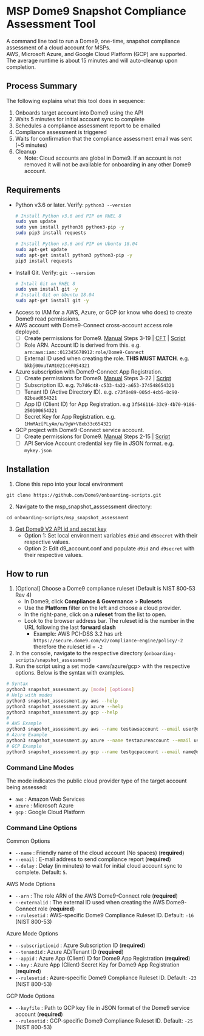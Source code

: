 
# **MSP Dome9 Snapshot Compliance Assessment Tool** #
A command line tool to run a Dome9, one-time, snapshot compliance assessment of a cloud account for MSPs.<br/>
AWS, Microsoft Azure, and Google Cloud Platform (GCP) are supported. The average runtime is about 15 minutes and will auto-cleanup upon completion.

## Process Summary ##
The following explains what this tool does in sequence:
1. Onboards target account into Dome9 using the API
2. Waits 5 minutes for initial account sync to complete 
3. Schedules a compliance assessment report to be emailed
4. Compliance assessment is triggered
5. Waits for confirmation that the compliance assessment email was sent (~5 minutes)
6. Cleanup 
   * Note: Cloud accounts are global in Dome9. If an account is not removed it will not be available for onboarding in any other Dome9 account.

## Requirements ##
* Python v3.6 or later. Verify: `python3 --version`
	```bash
	# Install Python v3.6 and PIP on RHEL 8 
	sudo yum update
	sudo yum install python36 python3-pip -y
	sudo pip3 install requests
	```
	```bash
	# Install Python v3.6 and PIP on Ubuntu 18.04
	sudo apt-get update
	sudo apt-get install python3 python3-pip -y
	pip3 install requests
	```
* Install Git. Verify: `git --version`
	```bash
	# Intall Git on RHEL 8
	sudo yum install git -y
	# Install Git on Ubuntu 18.04
	sudo apt-get install git -y
	```
* Access to IAM for a AWS, Azure, or GCP (or know who does) to create Dome9 read permissions.
* AWS account with Dome9-Connect cross-account access role deployed.
   * [ ] Create permissions for Dome9. [Manual](https://helpcenter.dome9.com/hc/en-us/articles/360003994613-Onboard-an-AWS-Account) Steps 3-19 | [CFT](https://github.com/Dome9/onboarding-scripts/tree/master/AWS/cloudformation) | [Script](https://github.com/Dome9/onboarding-scripts/tree/master/AWS/cft_with_d9_api_automation)
   * [ ] Role ARN. Account ID is derived from this. e.g. `arn:aws:iam::012345678912:role/Dome9-Connect`
   * [ ] External ID used when creating the role. **THIS MUST MATCH**. e.g. `bkbj00xuTAM102IceF054321`
* Azure subscription with Dome9-Connect App Registration. 
   * [ ] Create permissions for Dome9. [Manual](https://helpcenter.dome9.com/hc/en-us/articles/360003994693-Onboard-an-Azure-Subscription-to-Dome9) Steps 3-22 | [Script](https://github.com/Dome9/onboarding-scripts/tree/master/Azure) 
   * [ ] Subscription ID. e.g. `7b7d6c48-c533-4a22-a653-374548654321`
   * [ ] Tenant ID (Active Directory ID). e.g. `c73f8e89-005d-4cb5-8c90-82bead654321`
   * [ ] App ID (Client ID) for App Registration.  e.g `3f546116-33c9-4b70-9186-250100654321`
   * [ ] Secret Key for App Registration. e.g. `1HmMAz[PLyAm/u/9gW+V8xb33c654321`
* GCP project with Dome9-Connect service account. 
   * [ ] Create permissions for Dome9. [Manual](https://helpcenter.dome9.com/hc/en-us/articles/360003962974-Onboard-a-Google-Cloud-Project-to-Dome9) Steps 2-15 | [Script](https://github.com/Dome9/onboarding-scripts/tree/master/GCP) 
   * [ ] API Service Account credential key file in JSON format. e.g. `mykey.json`

## Installation ##
1. Clone this repo into your local environment

`git clone https://github.com/Dome9/onboarding-scripts.git`

2. Navigate to the msp_snapshot_asssessment directory:

`cd onboarding-scripts/msp_snapshot_assessment`

3. [Get Dome9 V2 API id and secret key](https://secure.dome9.com/v2/settings/credentials)
   * Option 1: Set local environment variables `d9id` and `d9secret` with their respective values.
   * Option 2: Edit d9_account.conf and populate `d9id` and `d9secret` with their respective values.

## How to run ##
1. [Optional] Choose a Dome9 compliance ruleset (Default is NIST 800-53 Rev 4)
   * In Dome9, click **Compliance & Governance**  > **Rulesets**
   * Use the **Platform** filter on the left and choose a cloud provider.
   * In the right-pane, click on a **ruleset** from the list to open.
   * Look to the browser address bar. The ruleset id is the number in the URL following the last **forward slash**
     * Example: AWS PCI-DSS 3.2 has url: `https://secure.dome9.com/v2/compliance-engine/policy/-2` therefore the ruleset id = `-2`
2. In the console, navigate to the respective directory (`onboarding-scripts/snapshot_assessment`)
3. Run the script using a set mode <aws/azure/gcp> with the respective options. Below is the syntax with examples.
```bash
# Syntax
python3 snapshot_assessment.py [mode] [options] 
# Help with modes
python3 snapshot_assessment.py aws --help 
python3 snapshot_assessment.py azure --help 
python3 snapshot_assessment.py gcp --help 
#
# AWS Example
python3 snapshot_assessment.py aws --name testawsaccount --email user@domain.com --arn arn:aws:iam::012345678912:role/Dome9-Connect --externalid bkbj00xuTAM102IceF054321
# Azure Example
python3 snapshot_assessment.py azure --name testazureaccount --email user@domain.com --subscriptionid 7b7d6c48-c533-4a22-a653-374548654321 --tenantid c73f8e89-005d-4cb5-8c90-82bead654321 --appid 3f546116-33c9-4b70-9186-250100654321 --key 1HmMAz[PLyAm/u/9gW+V8xb33c654321
# GCP Example
python3 snapshot_assessment.py gcp --name testgcpaccount --email name@domain.com --keyfile ./mykey.json
```
### Command Line Modes ###
The mode indicates the public cloud provider type of the target account being assessed:
* `aws` : Amazon Web Services
* `azure` : Microsoft Azure
* `gcp` : Google Cloud Platform

### Command Line Options ###
Common Options
* `--name` : Friendly name of the cloud account (No spaces) (**required**)
* `--email` : E-mail address to send compliance report (**required**)
* `--delay` : Delay (in minutes) to wait for initial cloud account sync to complete. Default: `5`. 

AWS Mode Options
* `--arn` : The role ARN of the AWS Dome9-Connect role (**required**)
* `--externalid` : The external ID used when creating the AWS Dome9-Connect role (**required**)
* `--rulesetid` : AWS-specific Dome9 Compliance Ruleset ID. Default: `-16` (NIST 800-53)

Azure Mode Options
* `--subscriptionid` : Azure Subscription ID (**required**)
* `--tenandid` : Azure AD/Tenant ID (**required**)
* `--appid` : Azure App (Client) ID for Dome9 App Registration (**required**)
* `--key` : Azure App (Client) Secret Key for Dome9 App Registration (**required**)
* `--rulesetid` : Azure-specific Dome9 Compliance Ruleset ID. Default: `-23` (NIST 800-53)

GCP Mode Options
* `--keyfile` : Path to GCP key file in JSON format of the Dome9 service account (**required**)
* `--rulesetid` : GCP-specific Dome9 Compliance Ruleset ID. Default: `-25` (NIST 800-53)